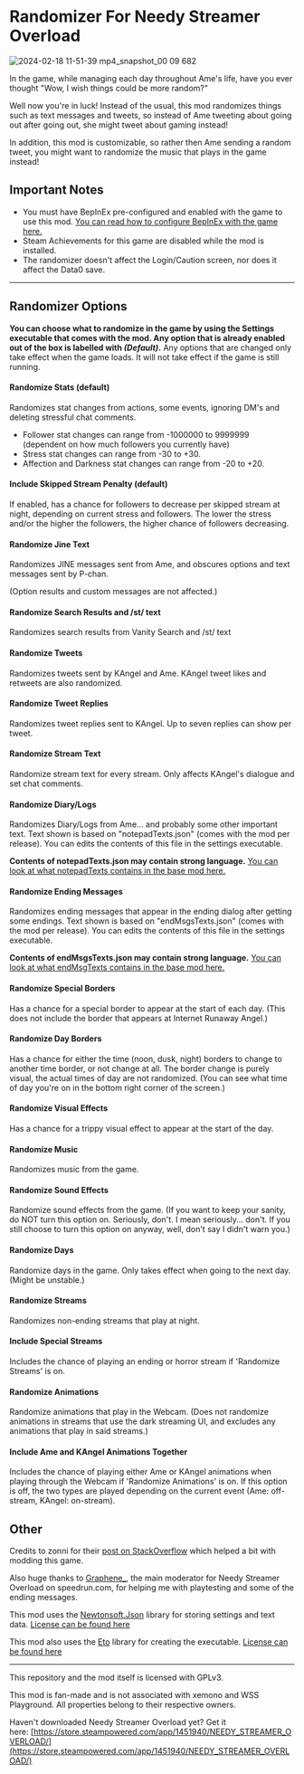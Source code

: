 # Randomizer For Needy Streamer Overload

![2024-02-18 11-51-39 mp4_snapshot_00 09 682](https://github.com/amazeedaizee/NeedyGirlRandomizer/assets/131136866/cc02e525-9ee7-4eaf-bdeb-c35d33d73431)

In the game, while managing each day throughout Ame's life, have you ever thought "Wow, I wish things could be more random?"

Well now you're in luck! Instead of the usual, this mod randomizes things such as text messages and tweets, so instead of Ame tweeting about going out after going out, she might tweet about gaming instead! 

In addition, this mod is customizable, so rather then Ame sending a random tweet, you might want to randomize the music that plays in the game instead! 

## Important Notes

- You must have BepInEx pre-configured and enabled with the game to use this mod. [You can read how to configure BepInEx with the game here.](https://gist.github.com/amazeedaizee/ae0dd70cc0d842d6a83cd80451e3752e)
- Steam Achievements for this game are disabled while the mod is installed.
- The randomizer doesn't affect the Login/Caution screen, nor does it affect the Data0 save.

-----

## Randomizer Options

**You can choose what to randomize in the game by using the Settings executable that comes with the mod. Any option that is already enabled out of the box is labelled with _(Default)_.**
Any options that are changed only take effect when the game loads. It will not take effect if the game is still running.

#### Randomize Stats (default)

Randomizes stat changes from actions, some events, ignoring DM's and deleting stressful chat comments. 

- Follower stat changes can range from -1000000 to 9999999 (dependent on how much followers you currently have)
- Stress stat changes can range from -30 to +30.
- Affection and Darkness stat changes can range from -20 to +20.

#### Include Skipped Stream Penalty (default)

If enabled, has a chance for followers to decrease per skipped stream at night, depending on current stress and followers. The lower the stress and/or the higher the followers, the higher chance of followers decreasing.

#### Randomize Jine Text

Randomizes JINE messages sent from Ame, and obscures options and text messages sent by P-chan.

(Option results and custom messages are not affected.)

#### Randomize Search Results and /st/ text

Randomizes search results from Vanity Search and /st/ text

#### Randomize Tweets

Randomizes tweets sent by KAngel and Ame. KAngel tweet likes and retweets are also randomized.

#### Randomize Tweet Replies

Randomizes tweet replies sent to KAngel. Up to seven replies can show per tweet.

#### Randomize Stream Text

Randomize stream text for every stream. Only affects KAngel's dialogue and set chat comments.

#### Randomize Diary/Logs

Randomizes Diary/Logs from Ame... and probably some other important text. Text shown is based on "notepadTexts.json" (comes with the mod per release). You can edits the contents of this file in the settings executable.

**Contents of notepadTexts.json may contain strong language.** [You can look at what notepadTexts contains in the base mod here.](https://github.com/amazeedaizee/NeedyGirlRandomizer/blob/master/RandomizerMod/Resources/notepadTexts.txt)

#### Randomize Ending Messages

Randomizes ending messages that appear in the ending dialog after getting some endings. Text shown is based on "endMsgsTexts.json" (comes with the mod per release). You can edits the contents of this file in the settings executable.

**Contents of endMsgsTexts.json may contain strong language.** [You can look at what endMsgTexts contains in the base mod here.](https://github.com/amazeedaizee/NeedyGirlRandomizer/blob/master/RandomizerMod/Resources/endMsgsTexts.txt)

#### Randomize Special Borders

Has a chance for a special border to appear at the start of each day. (This does not include the border that appears at Internet Runaway Angel.)

#### Randomize Day Borders

Has a chance for either the time (noon, dusk, night) borders to change to another time border, or not change at all. The border change is purely visual, the actual times of day are not randomized. (You can see what time of day you're on in the bottom right corner of the screen.)

#### Randomize Visual Effects

Has a chance for a trippy visual effect to appear at the start of the day.

#### Randomize Music

Randomizes music from the game.

#### Randomize Sound Effects

Randomize sound effects from the game.
(If you want to keep your sanity, do NOT turn this option on. Seriously, don't. I mean seriously... don't. If you still choose to turn this option on anyway, well, don't say I didn't warn you.)

#### Randomize Days

Randomize days in the game. Only takes effect when going to the next day. (Might be unstable.)

#### Randomize Streams

Randomizes non-ending streams that play at night.

#### Include Special Streams

Includes the chance of playing an ending or horror stream if 'Randomize Streams' is on.

#### Randomize Animations

Randomize animations that play in the Webcam.
(Does not randomize animations in streams that use the dark streaming UI, and excludes any animations that play in said streams.)

#### Include Ame and KAngel Animations Together

Includes the chance of playing either Ame or KAngel animations when playing through the Webcam if 'Randomize Animations' is on.
If this option is off, the two types are played depending on the current event (Ame: off-stream, KAngel: on-stream).

## Other

Credits to zonni for their [post on StackOverflow]( https://stackoverflow.com/a/77701064) which helped a bit with modding this game.

Also huge thanks to [Graphene_](https://www.speedrun.com/users/Graphene_?view=fullgame), the main moderator for Needy Streamer Overload on speedrun.com, for helping me with playtesting and some of the ending messages.

This mod uses the [Newtonsoft.Json](https://github.com/JamesNK/Newtonsoft.Json) library for storing settings and text data. 
[License can be found here](https://github.com/JamesNK/Newtonsoft.Json/blob/master/LICENSE.md)

This mod also uses the [Eto](https://github.com/picoe/Eto?tab=readme-ov-file) library for creating the executable.
[License can be found here](https://github.com/picoe/Eto/blob/develop/LICENSE.txt)

----

This repository and the mod itself is licensed with GPLv3.

This mod is fan-made and is not associated with xemono and WSS Playground. All properties belong to their respective owners.

Haven't downloaded Needy Streamer Overload yet? Get it here: [https://store.steampowered.com/app/1451940/NEEDY_STREAMER_OVERLOAD/](https://store.steampowered.com/app/1451940/NEEDY_STREAMER_OVERLOAD/)


